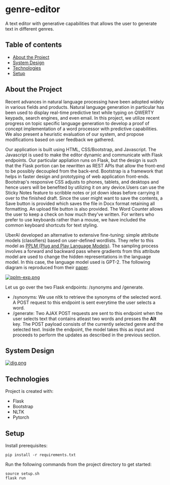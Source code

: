 # genre-editor
A text editor with generative capabilities that allows the user to generate text in different genres.

## Table of contents
* [About the Project](#about-the-project)
* [System Design](#system-design)
* [Technologies](#technologies)
* [Setup](#setup)

## About the Project
Recent advances in natural language processing have been adopted widely in various fields and products. Natural language generation in particular has been used to display real-time predictive text while typing on QWERTY keypads, search engines, and even email. In this project, we utilize recent progress on topic specific language generation to develop a proof of concept implementation of a word processor with predictive capabilities. We also present a heuristic evaluation of our system, and propose modifications based on user feedback we gathered.

Our application is built using HTML, CSS/Bootstrap, and Javascript. The Javascript is used to make the editor dynamic and communicate with Flask endpoints. Our particular appliation runs on Flask, but the design is such that the Flask portion can be rewritten as REST APIs that allow the front-end to be possibly decoupled from the back-end. 
Bootstrap is a framework that helps in faster design and prototyping of web application front-ends. Bootstrap's responsive CSS adjusts to phones, tablets, and desktops and hence users will be benefited by utilizing it on any device.Users can use the Sticky Notes feature to scribble notes or jot down ideas before carrying it over to the finished draft. 
Since the user might want to save the contents, a Save button is provided which saves the file in Docx format retaining all formatting. An upload file button is also provided. The Word Counter allows the user to keep a check on how much they've written. For writers who prefer to use keyboards rather than a mouse, we have included the common keyboard shortcuts for text styling. 

UberAI developed an alternative to extensive fine-tuning: simple attribute models (classifiers) based on user-defined wordlists. They refer to this model as [PPLM (Plug and Play Language Models)](https://github.com/uber-research/PPLM). The sampling process involves a forward and backward pass where gradients from this attribute model are used to change the hidden representations in the language model. In this case, the language model used is GPT-2. The following diagram is reproduced from their [paper](https://arxiv.org/abs/1912.02164).

[![pplm-exp.png](https://i.postimg.cc/CxC1KvLN/pplm-exp.png)](https://postimg.cc/CR1YPs8B)

Let us go over the two Flask endpoints: /synonyms and /generate.
* /synonyms: We use nltk to retrieve the synonyms of the selected word. A POST request to this endpoint is sent everytime the user selects a word.
* /generate: Two AJAX POST requests are sent to this endpoint when the user selects text that contains atleast two words and presses the **Alt** key. The POST payload consists of the currently selected genre and the selected text. Inside the endpoint, the model takes this as input and proceeds to perform the updates as described in the previous section.

## System Design

[![dig.png](https://i.postimg.cc/QxkXc0vn/dig.png)](https://postimg.cc/vcTFsLYW)
	
## Technologies

Project is created with:
* Flask
* Bootstrap
* NLTK
* Pytorch
	
## Setup

Install prerequisites:

```
pip install -r requirements.txt
```

Run the following commands from the project directory to get started:

```
source setup.sh
flask run
```